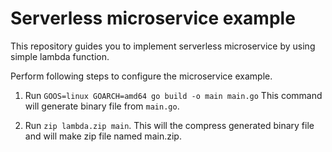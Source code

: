 # Serverless microservice example

This repository guides you to implement serverless microservice by using simple lambda function.

Perform following steps to configure the microservice example.

1. Run `GOOS=linux GOARCH=amd64 go build -o main main.go`
 This command will generate binary file from `main.go`.
 
2. Run `zip lambda.zip main`.
This will the compress generated binary file and will make zip file named main.zip. 
